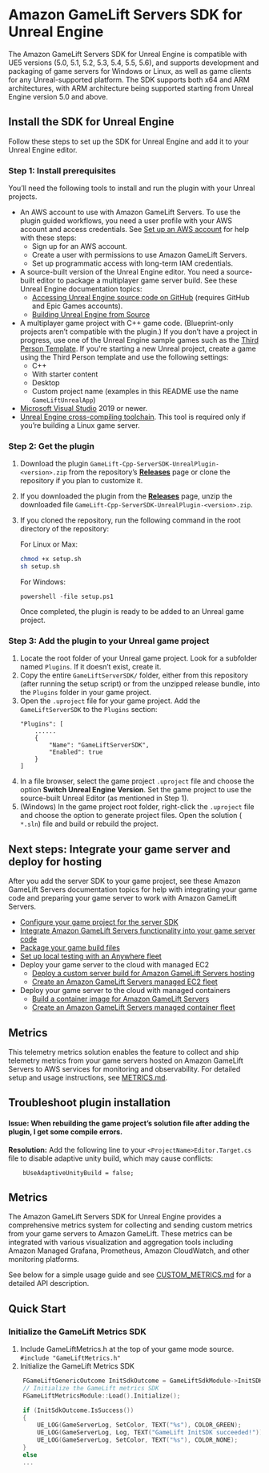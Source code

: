 # Amazon GameLift Servers SDK for Unreal Engine

The Amazon GameLift Servers SDK for Unreal Engine is compatible with UE5 versions (5.0, 5.1, 5.2, 5.3, 5.4, 5.5, 5.6), and supports development and packaging of game servers for Windows or Linux, as well as game clients for any Unreal-supported platform.
The SDK supports both x64 and ARM architectures, with ARM architecture being supported starting from Unreal Engine version 5.0 and above.

## Install the SDK for Unreal Engine

Follow these steps to set up the SDK for Unreal Engine and add it to your Unreal Engine editor.

### Step 1: Install prerequisites

You’ll need the following tools to install and run the plugin with your Unreal projects.

* An AWS account to use with Amazon GameLift Servers. To use the plugin guided workflows, you need a user profile with your AWS account and access credentials. See [Set up an AWS account](https://docs.aws.amazon.com/gamelift/latest/developerguide/setting-up-aws-login.html) for help with these steps:
    * Sign up for an AWS account.
    * Create a user with permissions to use Amazon GameLift Servers.
    * Set up programmatic access with long-term IAM credentials.
* A source-built version of the Unreal Engine editor. You need a source-built editor to package a multiplayer game server build. See these Unreal Engine documentation topics:
    * [Accessing Unreal Engine source code on GitHub](https://www.unrealengine.com/ue-on-github) (requires GitHub and Epic Games accounts).
    * [Building Unreal Engine from Source](https://docs.unrealengine.com/5.3/en-US/building-unreal-engine-from-source/)
* A multiplayer game project with C++ game code. (Blueprint-only projects aren’t compatible with the plugin.) If you don’t have a project in progress, use one of the Unreal Engine sample games such as the [Third Person Template](https://dev.epicgames.com/documentation/en-us/unreal-engine/third-person-template-in-unreal-engine).
If you're starting a new Unreal project, create a game using the Third Person template and use the following settings:
    * C++
    * With starter content
    * Desktop
    * Custom project name (examples in this README use the name `GameLiftUnrealApp`)
* [Microsoft Visual Studio](https://visualstudio.microsoft.com/vs/) 2019 or newer.
* [Unreal Engine cross-compiling toolchain](https://dev.epicgames.com/documentation/en-us/unreal-engine/linux-development-requirements-for-unreal-engine#cross-compiletoolchain). This tool is required only if you’re building a Linux game server.

### Step 2: Get the plugin

1. Download the plugin `GameLift-Cpp-ServerSDK-UnrealPlugin-<version>.zip` from the repository’s [**Releases**](https://github.com/amazon-gamelift/amazon-gamelift-plugin-unreal/releases) page or clone the repository if you plan to customize it.
2. If you downloaded the plugin from the [**Releases**](https://github.com/amazon-gamelift/amazon-gamelift-plugin-unreal/releases) page, unzip the downloaded file `GameLift-Cpp-ServerSDK-UnrealPlugin-<version>.zip`. 
3. If you cloned the repository, run the following command in the root directory of the repository:
   
    For Linux or Max:
    ```sh
    chmod +x setup.sh
    sh setup.sh
    ```

   For Windows:
    ```
    powershell -file setup.ps1
    ```

    Once completed, the plugin is ready to be added to an Unreal game project.

### Step 3: Add the plugin to your Unreal game project
1. Locate the root folder of your Unreal game project. Look for a subfolder named `Plugins`. If it doesn’t exist, create it.
2. Copy the entire `GameLiftServerSDK/` folder, either from this repository (after running the setup script) or from the unzipped release bundle, into the `Plugins` folder in your game project.
3. Open the `.uproject` file for your game project. Add the `GameLiftServerSDK` to the `Plugins` section:
    ```
    "Plugins": [
        ......
        {
            "Name": "GameLiftServerSDK",
            "Enabled": true
        }
    ]
    ```
4. In a file browser, select the game project `.uproject` file and choose the option **Switch Unreal Engine Version**. Set the game project to use the source-built Unreal Editor (as mentioned in Step 1).
5. (Windows) In the game project root folder, right-click the `.uproject` file and choose the option to generate project files. Open the solution ( `*.sln`) file and build or rebuild the project.


## Next steps: Integrate your game server and deploy for hosting

After you add the server SDK to your game project, see these Amazon GameLift Servers documentation topics for help with integrating your game code and preparing your game server to work with Amazon GameLift Servers.

* [Configure your game project for the server SDK](https://docs.aws.amazon.com/gamelift/latest/developerguide/integration-engines-setup-unreal.html#integration-engines-setup-unreal-setup)
* [Integrate Amazon GameLift Servers functionality into your game server code](https://docs.aws.amazon.com/gamelift/latest/developerguide/integration-engines-setup-unreal.html#integration-engines-setup-unreal-code)
* [Package your game build files](https://docs.aws.amazon.com/gamelift/latest/developerguide/gamelift-build-packaging.html)
* [Set up local testing with an Anywhere fleet](https://docs.aws.amazon.com/gamelift/latest/developerguide/integration-testing.html)
* Deploy your game server to the cloud with managed EC2
  * [Deploy a custom server build for Amazon GameLift Servers hosting](https://docs.aws.amazon.com/gamelift/latest/developerguide/gamelift-build-cli-uploading.html)
  * [Create an Amazon GameLift Servers managed EC2 fleet](https://docs.aws.amazon.com/gamelift/latest/developerguide/fleets-creating.html)
* Deploy your game server to the cloud with managed containers
  * [Build a container image for Amazon GameLift Servers](https://docs.aws.amazon.com/gamelift/latest/developerguide/containers-prepare-images.html)
  * [Create an Amazon GameLift Servers managed container fleet](https://docs.aws.amazon.com/gamelift/latest/developerguide/containers-build-fleet.html)

## Metrics

This telemetry metrics solution enables the feature to collect and ship telemetry metrics from your game servers hosted on Amazon GameLift Servers to AWS services for monitoring and observability. For detailed setup and usage instructions, see [METRICS.md](../METRICS.md).

## Troubleshoot plugin installation

#### Issue: When rebuilding the game project’s solution file after adding the plugin, I get some compile errors.

**Resolution:** Add the following line to your `<ProjectName>Editor.Target.cs` file to disable adaptive unity build, which may cause conflicts:
```
    bUseAdaptiveUnityBuild = false;
```

## Metrics

The Amazon GameLift Servers SDK for Unreal Engine provides a comprehensive metrics system for collecting and sending custom metrics from your game servers to Amazon GameLift. These metrics can be integrated with various visualization and aggregation tools including Amazon Managed Grafana, Prometheus, Amazon CloudWatch, and other monitoring platforms.

See below for a simple usage guide and see [CUSTOM_METRICS.md](../CUSTOM_METRICS.md) for a detailed API description.

## Quick Start

### Initialize the GameLift Metrics SDK

1. Include GameLiftMetrics.h at the top of your game mode source. `#include "GameLiftMetrics.h"`
2. Initialize the GameLift Metrics SDK

```c
    FGameLiftGenericOutcome InitSdkOutcome = GameLiftSdkModule->InitSDK(ServerParametersForAnywhere);
    // Initialize the GameLift metrics SDK
    FGameLiftMetricsModule::Load().Initialize();

    if (InitSdkOutcome.IsSuccess())
    {
        UE_LOG(GameServerLog, SetColor, TEXT("%s"), COLOR_GREEN);
        UE_LOG(GameServerLog, Log, TEXT("GameLift InitSDK succeeded!"));
        UE_LOG(GameServerLog, SetColor, TEXT("%s"), COLOR_NONE);
    }
    else
    ...
```
